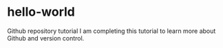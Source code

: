 # hello-world
Github repository tutorial
I am completing this tutorial to learn more about Github and version control.

